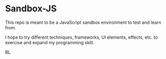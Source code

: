 # Sandbox-JS
This repo is meant to be a JavaScript sandbox environment to test and learn from.

I hope to try different techniques, frameworks, UI elements, effects, etc. to exercise and expand my programming skill.

BL

